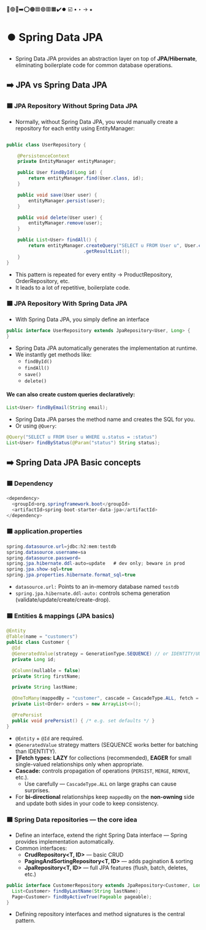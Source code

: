 🔵🟢🔴➡️⭕🟠🟦🟣🟥🟧✔️⏺️ ☑️ • ‣ → ⁕

# ⏺️ Spring Data JPA

- Spring Data JPA provides an abstraction layer on top of **JPA/Hibernate**, eliminating boilerplate code for common database operations.

## ➡️ JPA vs Spring Data JPA

### 🟦 JPA Repository Without Spring Data JPA

- Normally, without Spring Data JPA, you would manually create a repository for each entity using EntityManager:

```java

public class UserRepository {

    @PersistenceContext
    private EntityManager entityManager;

    public User findById(Long id) {
        return entityManager.find(User.class, id);
    }

    public void save(User user) {
        entityManager.persist(user);
    }

    public void delete(User user) {
        entityManager.remove(user);
    }

    public List<User> findAll() {
        return entityManager.createQuery("SELECT u FROM User u", User.class)
                            .getResultList();
    }
}
```

- This pattern is repeated for every entity → ProductRepository, OrderRepository, etc.
- It leads to a lot of repetitive, boilerplate code.

### 🟦 JPA Repository With Spring Data JPA

- With Spring Data JPA, you simply define an interface

```java
public interface UserRepository extends JpaRepository<User, Long> {
}

```

- Spring Data JPA automatically generates the implementation at runtime.
- We instantly get methods like:
  - `findById()`
  - `findAll()`
  - `save()`
  - `delete()`

#### We can also create custom queries declaratively:

```java
List<User> findByEmail(String email);

```

- Spring Data JPA parses the method name and creates the SQL for you.
- Or using `@Query`:

```java
@Query("SELECT u FROM User u WHERE u.status = :status")
List<User> findByStatus(@Param("status") String status);

```

## ➡️ Spring Data JPA Basic concepts

### 🟦 Dependency

```java
<dependency>
  <groupId>org.springframework.boot</groupId>
  <artifactId>spring-boot-starter-data-jpa</artifactId>
</dependency>
```

### 🟦 application.properties

```java
spring.datasource.url=jdbc:h2:mem:testdb
spring.datasource.username=sa
spring.datasource.password=
spring.jpa.hibernate.ddl-auto=update   # dev only; beware in prod
spring.jpa.show-sql=true
spring.jpa.properties.hibernate.format_sql=true

```

- `datasource.url:` Points to an in-memory database named `testdb`
- `spring.jpa.hibernate.ddl-auto:` controls schema generation (validate/update/create/create-drop).

### 🟦 Entities & mappings (JPA basics)

```java
@Entity
@Table(name = "customers")
public class Customer {
  @Id
  @GeneratedValue(strategy = GenerationType.SEQUENCE) // or IDENTITY/UUID depending on DB
  private Long id;

  @Column(nullable = false)
  private String firstName;

  private String lastName;

  @OneToMany(mappedBy = "customer", cascade = CascadeType.ALL, fetch = FetchType.LAZY)
  private List<Order> orders = new ArrayList<>();

  @PrePersist
  public void prePersist() { /* e.g. set defaults */ }
}
```

- `@Entity` + `@Id` are required.
- `@GeneratedValue` strategy matters (SEQUENCE works better for batching than IDENTITY).
- 🔴**Fetch types:** **LAZY** for collections (recommended), **EAGER** for small single-valued relationships only when appropriate.
- **Cascade:** controls propagation of operations (`PERSIST`, `MERGE`, `REMOVE`, etc.).
  - Use carefully — `CascadeType.ALL` on large graphs can cause surprises.
- For **bi-directional** relationships keep `mappedBy` on the **non-owning** side and update both sides in your code to keep consistency.

### 🟦 Spring Data repositories — the core idea

- Define an interface, extend the right Spring Data interface — Spring provides implementation automatically.
- Common interfaces:
  - **CrudRepository<T, ID>** — basic CRUD
  - **PagingAndSortingRepository<T, ID>** — adds pagination & sorting
  - **JpaRepository<T, ID>** — full JPA features (flush, batch, deletes, etc.)

```java
public interface CustomerRepository extends JpaRepository<Customer, Long> {
  List<Customer> findByLastName(String lastName);
  Page<Customer> findByActiveTrue(Pageable pageable);
}
```

- Defining repository interfaces and method signatures is the central pattern.
